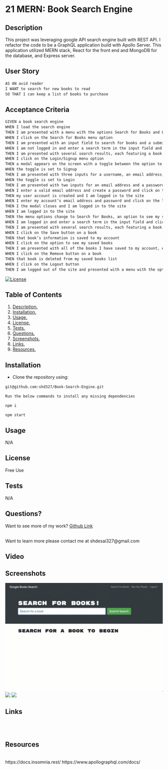 # 21 MERN: Book Search Engine

## Description

This project was leveraging google API search engine built with REST API. I refactor the code to be a GraphQL application build with Apollo Server. This application utilized MERN stack, React for the front end and MongoDB for the database, and Express server.


## User Story

```md
AS AN avid reader
I WANT to search for new books to read
SO THAT I can keep a list of books to purchase
```


## Acceptance Criteria

```md
GIVEN a book search engine
WHEN I load the search engine
THEN I am presented with a menu with the options Search for Books and Login/Signup and an input field to search for books and a submit button
WHEN I click on the Search for Books menu option
THEN I am presented with an input field to search for books and a submit button
WHEN I am not logged in and enter a search term in the input field and click the submit button
THEN I am presented with several search results, each featuring a book’s title, author, description, image, and a link to that book on the Google Books site
WHEN I click on the Login/Signup menu option
THEN a modal appears on the screen with a toggle between the option to log in or sign up
WHEN the toggle is set to Signup
THEN I am presented with three inputs for a username, an email address, and a password, and a signup button
WHEN the toggle is set to Login
THEN I am presented with two inputs for an email address and a password and login button
WHEN I enter a valid email address and create a password and click on the signup button
THEN my user account is created and I am logged in to the site
WHEN I enter my account’s email address and password and click on the login button
THEN I the modal closes and I am logged in to the site
WHEN I am logged in to the site
THEN the menu options change to Search for Books, an option to see my saved books, and Logout
WHEN I am logged in and enter a search term in the input field and click the submit button
THEN I am presented with several search results, each featuring a book’s title, author, description, image, and a link to that book on the Google Books site and a button to save a book to my account
WHEN I click on the Save button on a book
THEN that book’s information is saved to my account
WHEN I click on the option to see my saved books
THEN I am presented with all of the books I have saved to my account, each featuring the book’s title, author, description, image, and a link to that book on the Google Books site and a button to remove a book from my account
WHEN I click on the Remove button on a book
THEN that book is deleted from my saved books list
WHEN I click on the Logout button
THEN I am logged out of the site and presented with a menu with the options Search for Books and Login/Signup and an input field to search for books and a submit button  
```


[![License](https://img.shields.io/badge/License-BSD_2--Clause-orange.svg)](https://opensource.org/licenses/BSD-2-Clause)
## Table of Contents
1. [ Description. ](#description)
2. [ Installation. ](#installation)
3. [ Usage. ](#usage)
4. [ License. ](#license)
6. [ Tests. ](#tests)
7. [ Questions. ](#questions)
9. [ Screenshots. ](#screenshots)
10. [ Links. ](#links)
11. [ Resources. ](#resources)
## Installation
* Clone the repository using:
```
git@github.com:shd327/Book-Search-Engine.git
```
```
Run the below commands to install any missing dependencies
```
```
npm i
```
```
npm start
```


## Usage
N/A

## License
Free Use
## Tests
N/A
## Questions?
Want to see more of my work? [Github Link](https://github.com/SHD327)

<br/>
Want to learn more please contact me at shdesai327@gmail.com

## Video


## Screenshots
![](/Assets/21-mern-homework-demo-01.gif)
![](/Assets/21-mern-homework-demo-02.gif)
![](/Assets/21-mern-homework-demo-03.gif)


## Links

<br/>
<br/>



## Resources
<br />
https://docs.insomnia.rest/
https://www.apollographql.com/docs/
